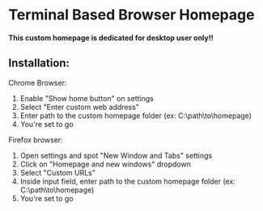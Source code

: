 # Terminal Based Browser Homepage
#### This custom homepage is dedicated for desktop user only!!

## Installation:
Chrome Browser:
1. Enable "Show home button" on settings
2. Select "Enter custom web address"
3. Enter path to the custom homepage folder (ex: C:\path\to\homepage)
4. You're set to go

Firefox browser:
1. Open settings and spot "New Window and Tabs" settings
2. Click on "Homepage and new windows" dropdown
3. Select "Custom URLs"
4. Inside input field, enter path to the custom homepage folder (ex: C:\path\to\homepage)
5. You're set to go
